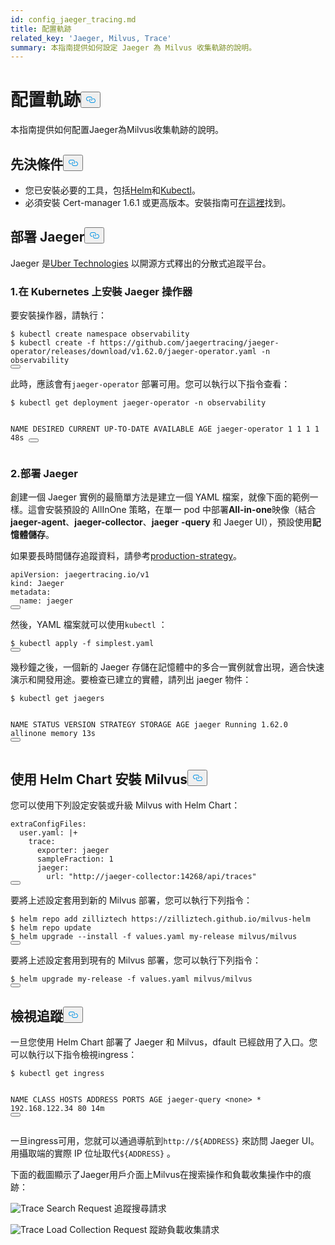 ```yaml
---
id: config_jaeger_tracing.md
title: 配置軌跡
related_key: 'Jaeger, Milvus, Trace'
summary: 本指南提供如何設定 Jaeger 為 Milvus 收集軌跡的說明。
---
```

<h1 id="Configure-Trace" class="common-anchor-header">配置軌跡<button data-href="#Configure-Trace" class="anchor-icon" translate="no">
      <svg translate="no"
        aria-hidden="true"
        focusable="false"
        height="20"
        version="1.1"
        viewBox="0 0 16 16"
        width="16"
      >
        <path
          fill="#0092E4"
          fill-rule="evenodd"
          d="M4 9h1v1H4c-1.5 0-3-1.69-3-3.5S2.55 3 4 3h4c1.45 0 3 1.69 3 3.5 0 1.41-.91 2.72-2 3.25V8.59c.58-.45 1-1.27 1-2.09C10 5.22 8.98 4 8 4H4c-.98 0-2 1.22-2 2.5S3 9 4 9zm9-3h-1v1h1c1 0 2 1.22 2 2.5S13.98 12 13 12H9c-.98 0-2-1.22-2-2.5 0-.83.42-1.64 1-2.09V6.25c-1.09.53-2 1.84-2 3.25C6 11.31 7.55 13 9 13h4c1.45 0 3-1.69 3-3.5S14.5 6 13 6z"
        ></path>
      </svg>
    </button></h1><p>本指南提供如何配置Jaeger為Milvus收集軌跡的說明。</p>
<h2 id="Prerequisites" class="common-anchor-header">先決條件<button data-href="#Prerequisites" class="anchor-icon" translate="no">
      <svg translate="no"
        aria-hidden="true"
        focusable="false"
        height="20"
        version="1.1"
        viewBox="0 0 16 16"
        width="16"
      >
        <path
          fill="#0092E4"
          fill-rule="evenodd"
          d="M4 9h1v1H4c-1.5 0-3-1.69-3-3.5S2.55 3 4 3h4c1.45 0 3 1.69 3 3.5 0 1.41-.91 2.72-2 3.25V8.59c.58-.45 1-1.27 1-2.09C10 5.22 8.98 4 8 4H4c-.98 0-2 1.22-2 2.5S3 9 4 9zm9-3h-1v1h1c1 0 2 1.22 2 2.5S13.98 12 13 12H9c-.98 0-2-1.22-2-2.5 0-.83.42-1.64 1-2.09V6.25c-1.09.53-2 1.84-2 3.25C6 11.31 7.55 13 9 13h4c1.45 0 3-1.69 3-3.5S14.5 6 13 6z"
        ></path>
      </svg>
    </button></h2><ul>
<li>您已安裝必要的工具，包括<a href="https://helm.sh/docs/intro/install/">Helm</a>和<a href="https://kubernetes.io/docs/tasks/tools/">Kubectl</a>。</li>
<li>必須安裝 Cert-manager 1.6.1 或更高版本。安裝指南可<a href="https://cert-manager.io/v1.6-docs/installation/#default-static-install">在這裡</a>找到。</li>
</ul>
<h2 id="Deply-Jaeger" class="common-anchor-header">部署 Jaeger<button data-href="#Deply-Jaeger" class="anchor-icon" translate="no">
      <svg translate="no"
        aria-hidden="true"
        focusable="false"
        height="20"
        version="1.1"
        viewBox="0 0 16 16"
        width="16"
      >
        <path
          fill="#0092E4"
          fill-rule="evenodd"
          d="M4 9h1v1H4c-1.5 0-3-1.69-3-3.5S2.55 3 4 3h4c1.45 0 3 1.69 3 3.5 0 1.41-.91 2.72-2 3.25V8.59c.58-.45 1-1.27 1-2.09C10 5.22 8.98 4 8 4H4c-.98 0-2 1.22-2 2.5S3 9 4 9zm9-3h-1v1h1c1 0 2 1.22 2 2.5S13.98 12 13 12H9c-.98 0-2-1.22-2-2.5 0-.83.42-1.64 1-2.09V6.25c-1.09.53-2 1.84-2 3.25C6 11.31 7.55 13 9 13h4c1.45 0 3-1.69 3-3.5S14.5 6 13 6z"
        ></path>
      </svg>
    </button></h2><p>Jaeger 是<a href="http://uber.github.io/">Uber Technologies</a> 以開源方式釋出的分散式追蹤平台。</p>
<h3 id="1-Installing-the-Jaeger-Operator-on-Kubernetes" class="common-anchor-header">1.在 Kubernetes 上安裝 Jaeger 操作器</h3><p>要安裝操作器，請執行：</p>
<pre><code translate="no" class="language-shell"><span class="hljs-meta prompt_">$ </span><span class="language-bash">kubectl create namespace observability</span>
<span class="hljs-meta prompt_">$ </span><span class="language-bash">kubectl create -f https://github.com/jaegertracing/jaeger-operator/releases/download/v1.62.0/jaeger-operator.yaml -n observability</span>
<button class="copy-code-btn"></button></code></pre>
<p>此時，應該會有<code translate="no">jaeger-operator</code> 部署可用。您可以執行以下指令查看：</p>
<pre><code translate="no" class="language-shell"><span class="hljs-meta prompt_">$ </span><span class="language-bash">kubectl get deployment jaeger-operator -n observability</span>

NAME              DESIRED   CURRENT   UP-TO-DATE   AVAILABLE   AGE
jaeger-operator   1         1         1            1           48s
<button class="copy-code-btn"></button></code></pre>
<h3 id="2-Deploy-Jaeger" class="common-anchor-header">2.部署 Jaeger</h3><p>創建一個 Jaeger 實例的最簡單方法是建立一個 YAML 檔案，就像下面的範例一樣。這會安裝預設的 AllInOne 策略，在單一 pod 中部署<strong>All-in-one</strong>映像（結合<strong>jaeger-agent</strong>、<strong>jaeger-collector</strong>、<strong>jaeger</strong> <strong>-query</strong> 和 Jaeger UI），預設使用<strong>記憶體儲存</strong>。</p>
<p>如果要長時間儲存追蹤資料，請參考<a href="https://www.jaegertracing.io/docs/1.62/operator/#production-strategy">production-strategy</a>。</p>
<pre><code translate="no" class="language-yaml"><span class="hljs-attr">apiVersion:</span> <span class="hljs-string">jaegertracing.io/v1</span>
<span class="hljs-attr">kind:</span> <span class="hljs-string">Jaeger</span>
<span class="hljs-attr">metadata:</span>
  <span class="hljs-attr">name:</span> <span class="hljs-string">jaeger</span>
<button class="copy-code-btn"></button></code></pre>
<p>然後，YAML 檔案就可以使用<code translate="no">kubectl</code> ：</p>
<pre><code translate="no" class="language-shell"><span class="hljs-meta prompt_">$ </span><span class="language-bash">kubectl apply -f simplest.yaml</span>
<button class="copy-code-btn"></button></code></pre>
<p>幾秒鐘之後，一個新的 Jaeger 存儲在記憶體中的多合一實例就會出現，適合快速演示和開發用途。要檢查已建立的實體，請列出 jaeger 物件：</p>
<pre><code translate="no" class="language-shell"><span class="hljs-meta prompt_">$ </span><span class="language-bash">kubectl get jaegers</span>

NAME     STATUS    VERSION   STRATEGY   STORAGE   AGE
jaeger   Running   1.62.0    allinone   memory    13s
<button class="copy-code-btn"></button></code></pre>
<h2 id="Install-Milvus-with-Helm-Chart" class="common-anchor-header">使用 Helm Chart 安裝 Milvus<button data-href="#Install-Milvus-with-Helm-Chart" class="anchor-icon" translate="no">
      <svg translate="no"
        aria-hidden="true"
        focusable="false"
        height="20"
        version="1.1"
        viewBox="0 0 16 16"
        width="16"
      >
        <path
          fill="#0092E4"
          fill-rule="evenodd"
          d="M4 9h1v1H4c-1.5 0-3-1.69-3-3.5S2.55 3 4 3h4c1.45 0 3 1.69 3 3.5 0 1.41-.91 2.72-2 3.25V8.59c.58-.45 1-1.27 1-2.09C10 5.22 8.98 4 8 4H4c-.98 0-2 1.22-2 2.5S3 9 4 9zm9-3h-1v1h1c1 0 2 1.22 2 2.5S13.98 12 13 12H9c-.98 0-2-1.22-2-2.5 0-.83.42-1.64 1-2.09V6.25c-1.09.53-2 1.84-2 3.25C6 11.31 7.55 13 9 13h4c1.45 0 3-1.69 3-3.5S14.5 6 13 6z"
        ></path>
      </svg>
    </button></h2><p>您可以使用下列設定安裝或升級 Milvus with Helm Chart：</p>
<pre><code translate="no" class="language-yaml"><span class="hljs-attr">extraConfigFiles:</span>
  <span class="hljs-attr">user.yaml:</span> <span class="hljs-string">|+
    trace:
      exporter: jaeger
      sampleFraction: 1
      jaeger:
        url: &quot;http://jaeger-collector:14268/api/traces&quot;
</span><button class="copy-code-btn"></button></code></pre>
<p>要將上述設定套用到新的 Milvus 部署，您可以執行下列指令：</p>
<pre><code translate="no" class="language-shell"><span class="hljs-meta prompt_">$ </span><span class="language-bash">helm repo add zilliztech https://zilliztech.github.io/milvus-helm</span>
<span class="hljs-meta prompt_">$ </span><span class="language-bash">helm repo update</span>
<span class="hljs-meta prompt_">$ </span><span class="language-bash">helm upgrade --install -f values.yaml my-release milvus/milvus</span>
<button class="copy-code-btn"></button></code></pre>
<p>要將上述設定套用到現有的 Milvus 部署，您可以執行下列指令：</p>
<pre><code translate="no" class="language-shell"><span class="hljs-meta prompt_">$ </span><span class="language-bash">helm upgrade my-release -f values.yaml milvus/milvus</span>
<button class="copy-code-btn"></button></code></pre>
<h2 id="View-Traces" class="common-anchor-header">檢視追蹤<button data-href="#View-Traces" class="anchor-icon" translate="no">
      <svg translate="no"
        aria-hidden="true"
        focusable="false"
        height="20"
        version="1.1"
        viewBox="0 0 16 16"
        width="16"
      >
        <path
          fill="#0092E4"
          fill-rule="evenodd"
          d="M4 9h1v1H4c-1.5 0-3-1.69-3-3.5S2.55 3 4 3h4c1.45 0 3 1.69 3 3.5 0 1.41-.91 2.72-2 3.25V8.59c.58-.45 1-1.27 1-2.09C10 5.22 8.98 4 8 4H4c-.98 0-2 1.22-2 2.5S3 9 4 9zm9-3h-1v1h1c1 0 2 1.22 2 2.5S13.98 12 13 12H9c-.98 0-2-1.22-2-2.5 0-.83.42-1.64 1-2.09V6.25c-1.09.53-2 1.84-2 3.25C6 11.31 7.55 13 9 13h4c1.45 0 3-1.69 3-3.5S14.5 6 13 6z"
        ></path>
      </svg>
    </button></h2><p>一旦您使用 Helm Chart 部署了 Jaeger 和 Milvus，dfault 已經啟用了入口。您可以執行以下指令檢視ingress：</p>
<pre><code translate="no" class="language-shell"><span class="hljs-meta prompt_">$ </span><span class="language-bash">kubectl get ingress</span>

NAME           CLASS    HOSTS   ADDRESS         PORTS   AGE
jaeger-query   &lt;none&gt;   *       192.168.122.34  80      14m
<button class="copy-code-btn"></button></code></pre>
<p>一旦ingress可用，您就可以通過導航到<code translate="no">http://${ADDRESS}</code> 來訪問 Jaeger UI。用攝取端的實際 IP 位址取代<code translate="no">${ADDRESS}</code> 。</p>
<p>下面的截圖顯示了Jaeger用戶介面上Milvus在搜索操作和負載收集操作中的痕跡：</p>
<p>
  
   <span class="img-wrapper"> <img translate="no" src="/docs/v2.6.x/assets/jaeger-trace-search.PNG" alt="Trace Search Request" class="doc-image" id="trace-search-request" />
   </span> <span class="img-wrapper"> <span>追蹤搜尋請求</span> </span></p>
<p>
  
   <span class="img-wrapper"> <img translate="no" src="/docs/v2.6.x/assets/jaeger-trace-load.png" alt="Trace Load Collection Request" class="doc-image" id="trace-load-collection-request" />
   </span> <span class="img-wrapper"> <span>蹤跡負載收集請求</span> </span></p>
